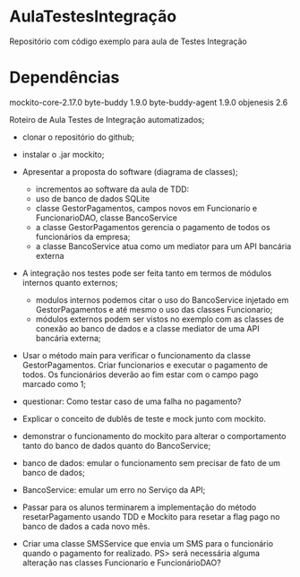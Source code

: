 # AulaTestesIntegração
Repositório com código exemplo para aula de Testes Integração

# Dependências
mockito-core-2.17.0
byte-buddy 1.9.0
byte-buddy-agent 1.9.0
objenesis 2.6

Roteiro de Aula Testes de Integração automatizados;

 - clonar o repositório do github;
 - instalar o .jar mockito;
 - Apresentar a proposta do software (diagrama de classes);
   - incrementos ao software da aula de TDD: 
   - uso de banco de dados SQLite
   - classe GestorPagamentos, campos novos em Funcionario e FuncionarioDAO, classe BancoService
   - a classe GestorPagamentos gerencia o pagamento de todos os funcionários da empresa;
   - a classe BancoService atua como um mediator para um API bancária externa

 - A integração nos testes pode ser feita tanto em termos de módulos internos quanto externos;
   - modulos internos podemos citar o uso do BancoService injetado em GestorPagamentos e até mesmo o uso das classes Funcionario;
   - módulos externos podem ser vistos no exemplo com as classes de conexão ao banco de dados e a classe mediator de uma API bancária externa;

 - Usar o método main para verificar o funcionamento da classe GestorPagamentos. Criar funcionarios e executar o pagamento de todos. Os funcionários deverão ao fim estar com o campo pago marcado como 1;
 - questionar: Como testar caso de uma falha no pagamento?

 - Explicar o conceito de dublês de teste e mock junto com mockito.

 - demonstrar o funcionamento do mockito para alterar o comportamento tanto do banco de dados quanto do BancoService;
  - banco de dados: emular o funcionamento sem precisar de fato de um banco de dados;
  - BancoService: emular um erro no Serviço da API;

 - Passar para os alunos terminarem a implementação do método resetarPagamento usando TDD e Mockito para resetar a flag pago no banco de dados a cada novo mês. 
 - Criar uma classe SMSService que envia um SMS para o funcionário quando o pagamento for realizado. PS> será necessária alguma alteração nas classes Funcionario e FuncionárioDAO?
